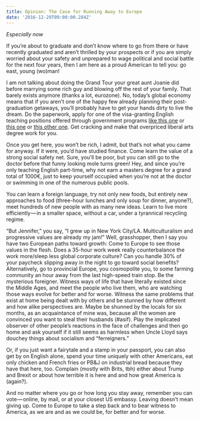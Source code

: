 ```yaml
---
title: Opinion: The Case for Running Away to Europe
date: '2016-12-29T09:00:00.284Z'
---
```


_Especially now_

If you’re about to graduate and don’t know where to go from there or have recently graduated and aren’t thrilled by your prospects or if you are simply worried about your safety and unprepared to wage political and social battle for the next four years, then I am here as a proud American to tell you: go east, young (wo)man!

I am not talking about doing the Grand Tour your great aunt Joanie did before marrying some rich guy and blowing off the rest of your family. That barely exists anymore (thanks a lot, eurozone). No, today’s global economy means that if you aren’t one of the happy few already planning their post-graduation getaways, you’ll probably have to get your hands dirty to live the dream. Do the paperwork, apply for one of the visa-granting English teaching positions offered through government programs [like this one](http://highereducation.frencheducation.org/teach-in-france/prospective-applicants) or [this one](http://www.educacionyfp.gob.es/eeuu/convocatorias-programas/convocatorias-eeuu/auxiliares-conversacion-eeuu.) or [this other one](http://www.tlg.gov.ge/). Get cracking and make that overpriced liberal arts degree work for you.

Once you get here, you won’t be rich, I admit, but that’s not what you came for anyway. If it were, you’d have studied finance. Come learn the value of a strong social safety net. Sure, you’ll be poor, but you can still go to the doctor before that funny looking mole turns green! Hey, and since you’re only teaching English part-time, why not earn a masters degree for a grand total of 1000€, just to keep yourself occupied when you’re not at the doctor or swimming in one of the numerous public pools.

You can learn a foreign language, try not only new foods, but entirely new approaches to food (three-hour lunches and only soup for dinner, anyone?), meet hundreds of new people with as many new ideas. Learn to live more efficiently — in a smaller space, without a car, under a tyrannical recycling regime.

“But Jennifer,” you say, “I grew up in New York City/LA. Multiculturalism and progressive values are already my jam!” Well, grasshopper, then I say you have two European paths toward growth: Come to Europe to see those values in the flesh. Does a 35-hour work week really counterbalance the work more/sleep less global corporate culture? Can you handle 30% of your paycheck slipping away in the night to go toward social benefits? Alternatively, go to provincial Europe, you cosmopolite you, to some farming community an hour away from the last high-speed train stop. Be the mysterious foreigner. Witness ways of life that have literally existed since the Middle Ages, and meet the people who live them, who are watching those ways evolve for better and for worse. Witness the same problems that exist at home being dealt with by others and be stunned by how different and how alike perspectives are. Maybe be shunned by the locals for six months, as an acquaintance of mine was, because all the women are convinced you want to steal their husbands (#asif). Play the implicated observer of other people’s reactions in the face of challenges and then go home and ask yourself if it still seems as harmless when Uncle Lloyd says douchey things about socialism and “ferreigners.”

Or, if you just want a fairytale and a stamp in your passport, you can also get by on English alone, spend your time uniquely with other Americans, eat only chicken and French fries or PB&J on industrial bread because they have that here, too. Complain (mostly with Brits, tbh) either about Trump and Brexit or about how terrible it is here and and how great America is (again?).

And no matter where you go or how long you stay away, remember you can vote — online, by mail, or at your closest US embassy. Leaving doesn’t mean giving up. Come to Europe to take a step back and to bear witness to America, as we are and as we could be, for better and for worse.
